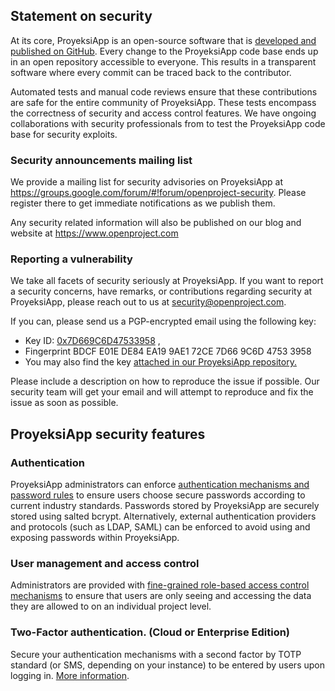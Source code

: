 ## Statement on security

At its core, ProyeksiApp is an open-source software that is [developed and published on GitHub](https://github.com/opf/openproject). Every change to the ProyeksiApp code base ends up in an open repository accessible to everyone. This results in a transparent software where every commit can be traced back to the contributor.

Automated tests and manual code reviews ensure that these contributions are safe for the entire community of ProyeksiApp. These tests encompass the correctness of security and access control features. We have ongoing collaborations with security professionals from to test the ProyeksiApp code base for security exploits.



### Security announcements mailing list

We provide a mailing list for security advisories on ProyeksiApp at <https://groups.google.com/forum/#!forum/openproject-security>. Please register there to get immediate notifications as we publish them.

Any security related information will also be published on our blog and website at https://www.openproject.com



### Reporting a vulnerability

We take all facets of security seriously at ProyeksiApp. If you want to report a security concerns, have remarks, or contributions regarding security at ProyeksiApp, please reach out to us at [security@openproject.com](mailto:security@openproject.com).

If you can, please send us a PGP-encrypted email using the following key:

- Key ID: [0x7D669C6D47533958](https://pgp.mit.edu/pks/lookup?op=get&search=0x7D669C6D47533958) , 
- Fingerprint BDCF E01E DE84 EA19 9AE1 72CE 7D66 9C6D 4753 3958
- You may also find the key [attached in our ProyeksiApp repository.](https://github.com/opf/openproject/blob/dev/docs/development/security/security-at-openproject.com.asc)

Please include a description on how to reproduce the issue if possible. Our security team will get your email and will attempt to reproduce and fix the issue as soon as possible.



## ProyeksiApp security features

### Authentication

ProyeksiApp administrators can enforce [authentication mechanisms and password rules]() to ensure users choose secure passwords according to current industry standards. Passwords stored by ProyeksiApp are securely stored using salted bcrypt. Alternatively, external authentication providers and protocols (such as LDAP, SAML) can be enforced to avoid using and exposing passwords within ProyeksiApp.

### User management and access control

Administrators are provided with [fine-grained role-based access control mechanisms]() to ensure that users are only seeing and accessing the data they are allowed to on an individual project level.

### Two-Factor authentication. (Cloud or Enterprise Edition)

Secure your authentication mechanisms with a second factor by TOTP standard (or SMS, depending on your instance) to be entered by users upon logging in. [More information]().
